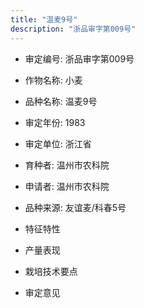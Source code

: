 ```yaml
---
title: "温麦9号"
description: "浙品审字第009号"
---
```

* 审定编号:  浙品审字第009号

*  作物名称:  小麦

*  品种名称:  温麦9号

*  审定年份:  1983

*  审定单位:  浙江省

* 育种者:  温州市农科院

*  申请者:  温州市农科院

*  品种来源:  友谊麦/科春5号

*  特征特性


*  产量表现


*  栽培技术要点


*  审定意见

